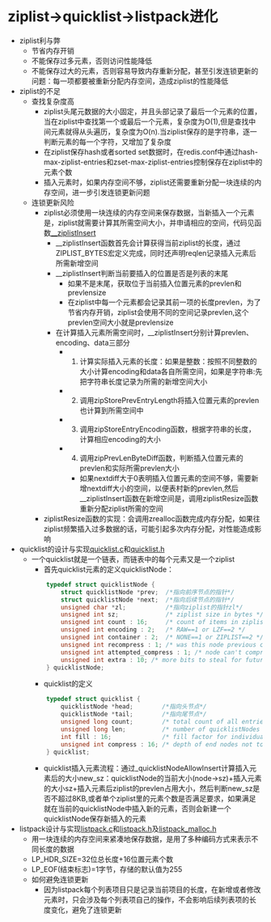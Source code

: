 # ziplist->quicklist->listpack进化
* ziplist利与弊
  * 节省内存开销
  * 不能保存过多元素，否则访问性能降低
  * 不能保存过大的元素，否则容易导致内存重新分配，甚至引发连锁更新的问题：每一项都要被重新分配内存空间，造成ziplist的性能降低
* ziplist的不足
  * 查找复杂度高
    * ziplist头尾元数据的大小固定，并且头部记录了最后一个元素的位置，当在ziplist中查找第一个或最后一个元素，复杂度为O(1),但是查找中间元素就得从头遍历，复杂度为O(n).当ziplist保存的是字符串，逐一判断元素的每一个字符，又增加了复杂度
    * 在ziplist保存hash或者sorted set数据时，在redis.conf中通过hash-max-ziplist-entries和zset-max-ziplist-entries控制保存在ziplist中的元素个数
    * 插入元素时，如果内存空间不够，ziplist还需要重新分配一块连续的内存空间，进一步引发连锁更新问题
  * 连锁更新风险
    * ziplist必须使用一块连续的内存空间来保存数据，当新插入一个元素是，ziplist就需要计算其所需空间大小，并申请相应的空间，代码见函数[__ziplistInsert](../../../src/ziplist.c)
      * __ziplistInsert函数首先会计算获得当前ziplist的长度，通过ZIPLIST_BYTES宏定义完成，同时还声明reqlen记录插入元素后所需新增空间
      * __ziplistInsert判断当前要插入的位置是否是列表的末尾
        * 如果不是末尾，获取位于当前插入位置元素的prevlen和prevlensize
        * 在ziplist中每一个元素都会记录其前一项的长度prevlen，为了节省内存开销，ziplist会使用不同的空间记录prevlen,这个prevlen空间大小就是prevlensize
      * 在计算插入元素所需空间时，__ziplistInsert分别计算prevlen、encoding、data三部分
        * 1. 计算实际插入元素的长度：如果是整数：按照不同整数的大小计算encoding和data各自所需空间，如果是字符串:先把字符串长度记录为所需的新增空间大小
        * 2. 调用zipStorePrevEntryLength将插入位置元素的prevlen也计算到所需空间中
        * 3. 调用zipStoreEntryEncoding函数，根据字符串的长度，计算相应encoding的大小
        * 4. 调用zipPrevLenByteDiff函数，判断插入位置元素的prevlen和实际所需prevlen大小
          * 如果nextdiff大于0表明插入位置元素的空间不够，需要新增nextdiff大小的空间，以便表村新的prevlen,然后__ziplistInsert函数在新增空间是，调用ziplistResize函数重新分配ziplist所需的空间
    * ziplistResize函数的实现：会调用zrealloc函数完成内存分配，如果往ziplist频繁插入过多数据的话，可能引起多次内存分配，对性能造成影响
* quicklist的设计与实现[quicklist.c](../../../src/quicklist.c)和[quicklist.h](../../../src/quicklist.h)
  * 一个quicklist就是一个链表，而链表中的每个元素又是一个ziplist
    * 首先quicklist元素的定义quicklistNode：
    ```c 
        typedef struct quicklistNode {
            struct quicklistNode *prev;  /*指向前序节点的指针*/
            struct quicklistNode *next;  /*指向后续节点的指针*/
            unsigned char *zl;           /*指向ziplist的指针zl*/
            unsigned int sz;             /* ziplist size in bytes */
            unsigned int count : 16;     /* count of items in ziplist */
            unsigned int encoding : 2;   /* RAW==1 or LZF==2 */
            unsigned int container : 2;  /* NONE==1 or ZIPLIST==2 */
            unsigned int recompress : 1; /* was this node previous compressed? */
            unsigned int attempted_compress : 1; /* node can't compress; too small */
            unsigned int extra : 10; /* more bits to steal for future usage */
        } quicklistNode;
    ```
    * quicklist的定义
    ```C 
        typedef struct quicklist {
            quicklistNode *head;        /*指向头节点*/
            quicklistNode *tail;        /*指向尾节点*/
            unsigned long count;        /* total count of all entries in all ziplists */
            unsigned long len;          /* number of quicklistNodes */
            int fill : 16;              /* fill factor for individual nodes */
            unsigned int compress : 16; /* depth of end nodes not to compress;0=off */
        } quicklist;
    ```
    * quicklist插入元素流程：通过_quicklistNodeAllowInsert计算插入元素后的大小new_sz：quicklistNode的当前大小(node->sz)+插入元素的大小sz+插入元素后ziplist的prevlen占用大小，然后判断new_sz是否不超过8KB,或者单个ziplist里的元素个数是否满足要求，如果满足就在当前的quicklistNode中插入新的元素，否则会新建一个quicklistNode保存新插入的元素
* listpack设计与实现[listpack.c](../../../src/listpack.c)和[listpack.h](../../../src/listpack.h)及[listpack_malloc.h](../../../src/listpack_malloc.h)
  * 用一块连续的内存空间来紧凑地保存数据，是用了多种编码方式来表示不同长度的数据
  * LP_HDR_SIZE=32位总长度+16位置元素个数
  * LP_EOF(结束标志)=1字节，存储的默认值为255
  * 如何避免连锁更新
    * 因为listpack每个列表项目只是记录当前项目的长度，在新增或者修改元素时，只会涉及每个列表项自己的操作，不会影响后续列表项的长度变化，避免了连锁更新